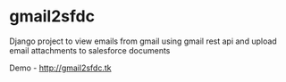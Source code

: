 gmail2sfdc
==========

Django project to view emails from gmail using gmail rest api and upload email attachments to salesforce documents

Demo - http://gmail2sfdc.tk
